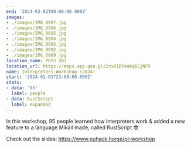 ```yaml
---
end: '2024-02-02T00:00:00.000Z'
images:
- ./images/IMG_0997.jpg
- ./images/IMG_0996.jpg
- ./images/IMG_0995.jpg
- ./images/IMG_0994.jpg
- ./images/IMG_0993.jpg
- ./images/IMG_0992.jpg
- ./images/IMG_0989.jpg
location_name: PHYS 203
location_url: https://maps.app.goo.gl/2rxD1DYoakq6CjNF9
name: Interpreters Workshop (2024)
start: '2024-02-01T23:00:00.000Z'
stats:
- data: '95'
  label: people
- data: RustScript
  label: expanded
---
```


In this workshop, 95 people learned how interpreters work & added a new feature to a language Mikail made, called RustScript 😎

Check out the slides: https://www.puhack.horse/pl-workshop